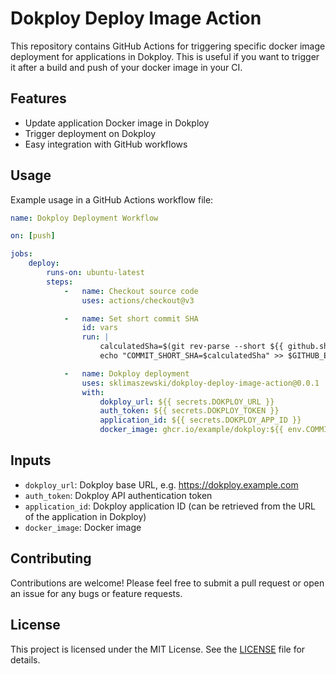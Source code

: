 # Dokploy Deploy Image Action

This repository contains GitHub Actions for triggering specific docker image deployment for applications in Dokploy.
This is useful if you want to trigger it after a build and push of your docker image in your CI.

## Features

- Update application Docker image in Dokploy
- Trigger deployment on Dokploy
- Easy integration with GitHub workflows

## Usage

Example usage in a GitHub Actions workflow file:

```yaml
name: Dokploy Deployment Workflow

on: [push]

jobs:
    deploy:
        runs-on: ubuntu-latest
        steps:
            -   name: Checkout source code
                uses: actions/checkout@v3

            -   name: Set short commit SHA
                id: vars
                run: |
                    calculatedSha=$(git rev-parse --short ${{ github.sha }})
                    echo "COMMIT_SHORT_SHA=$calculatedSha" >> $GITHUB_ENV

            -   name: Dokploy deployment
                uses: sklimaszewski/dokploy-deploy-image-action@0.0.1
                with:
                    dokploy_url: ${{ secrets.DOKPLOY_URL }}
                    auth_token: ${{ secrets.DOKPLOY_TOKEN }}
                    application_id: ${{ secrets.DOKPLOY_APP_ID }}
                    docker_image: ghcr.io/example/dokploy:${{ env.COMMIT_SHORT_SHA }}
```

## Inputs

- `dokploy_url`: Dokploy base URL, e.g. https://dokploy.example.com
- `auth_token`: Dokploy API authentication token
- `application_id`: Dokploy application ID (can be retrieved from the URL of the application in Dokploy)
- `docker_image`: Docker image

## Contributing

Contributions are welcome! Please feel free to submit a pull request or open an issue for any bugs or feature requests.

## License

This project is licensed under the MIT License. See the [LICENSE](LICENSE) file for details.